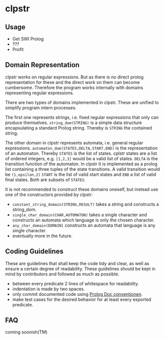 # clpstr

## Usage
- Get SWI Prolog
- ???
- Profit


## Domain Representation
clpstr works on regular expressions. But as there is no direct prolog
representation for these and the direct work on them  can become cumbersome.
Therefore the program works internally with domains representing regular
expressions.

There are two types of domains implemented in clpstr. These are unified to
simplify program intern processes.

The first one represents strings, i.e. fixed
regular expressions that only can produce themselves.
`string_dom(STRING)` is a simple data structure encapsulating a standard Prolog
string.
Thereby is `STRING` the contained string.

The other domain in clpstr represents automata, i.e. general regular
expressions.
``automaton_dom(STATES,DELTA,START,END)`` is the representation of an automaton.
Thereby `STATES` is the list of states. cplstr states are a list of ordered
integers, e.g. `[1,2,3]` would be a valid list of states.
`DELTA` is the transition function of the automaton. In clpstr it is implemented
as a prolog list containing a three tuples of the state transitions.
A valid transition would be `(1,epsilon,2)`
`START` is the list of valid start states and `END` a list of valid final
states. Both are subsets of `STATES`.


It is not recommended to construct these domains oneself, but instead use one
of the constructors provided by clpstr:
- `constant_string_domain(STRING,RESULT)` takes a string and constructs a
  string_dom.
- `single_char_domain(CHAR,AUTOMATON)` takes a single character and constructs
  an automata which language is only the chosen character.
- `any_char_domain(DOMAIN)` constructs an automata that language is any single
  character.
- eventually more in the future.



## Coding Guidelines
These are guidelines that shall keep the code tidy and clear, as well as ensure
a certain degree of readability.
These guidelines should be kept in mind by contributors and followed as much as
possible.
- between every predicate 2 lines of whitespace for readability.
- indentation is made by two spaces.
- only commit documented code using [Prolog Doc conventionen][1].
- make test cases for the desired behavior for at least every exported predicate.


[1]: http://www.swi-prolog.org/pldoc/doc_for?object=section('packages/pldoc.html') "Prolog Doc conventionen"


## FAQ
coming soonish(TM)
